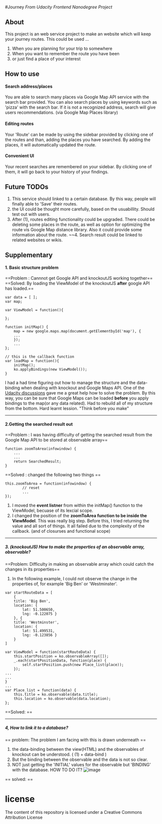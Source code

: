#Journey
*From Udacity Frontend Nanodegree Project*

## About
This project is an web service project  to make an website which will keep your journey routes.
This could be used ...
1. When you are planning for your trip to somewhere
2. When you want to remember the route you have been
3. or just find a place of your interest

## How to use

#### Search address/places
You are able to search many places via Google Map API service with the search bar provided.
You can also search places by using keywords such as 'pizza'  with the search bar.
If it is not a recognized address, search will give users recommendations. (via Google Map Places library)

#### Editing routes
Your 'Route' can be made by using the sidebar provided by clicking one of the routes and than, adding the places you have searched. By adding the places, it will automatically updated the route.

#### Convenient UI
Your recent searches are remembered on your sidebar. By clicking one of them, it will go back to your history of your findings.

## Future TODOs
1. This service should  linked to a certain database. By this way, people will finally able to 'Save' their routes.
2. the UI could be thought more carefully, based on the usuabillity. Should test out with users.
3. After (1), routes editing functionality could be upgraded. There could be deleting some places in the route, as well as option for optimizing the route vis Google Map distance library. Also it could provide some information about the route.
~~4. Search result could be linked to related websites or wikis.

## Supplementary

#### 1. Basic structure problem
==Problem : Cannnot get Google API and knockoutJS working together==
==Solved: By loading the ViewModel of the knockoutJS **after** google API has loaded.==
```
var data = [ ];
var map;

var ViewModel = function(){

};

function initMap() {
	map = new google.maps.map(document.getElementbyId('map'), {
    ...
    });
    ...
};

// this is the callback function
var loadMap = function(){
	initMap();
    ko.applyBindings(new ViewModel());
}
```

I had a had time figuring out how to manage the structure and the data-binding when dealing with knockout and Google Maps API. One of the [Udacity discussions](https://discussions.udacity.com/t/fighting-a-knockout-vs-google-maps-brick-wall/164367/4) gave me a great help how to solve the problem.
By this way, you can be sure that Google Maps can be loaded **before** you apply bindings to the map(or any data related).
Had to rebuild all of my structure from the bottom. Hard learnt lession. "Think before you make"

___


#### 2.Getting the searched result out
==Problem : I was having difficulty of getting the searched result from the Google Map API to be stored at observable array== 
```
function zoomToArea(infowindow) {
	...
    ...
    return SearchedResult;
}
```
==Solved : changed the following two things == 
```
this.zoomToArea = function(infowindow) {
		// reset
        ...
});
```
1. I moved the **event listner** from within the initMap() function to the ViewModel, becuase of its lexcial scope.
2. I changed the position of the **zoomToArea function to be inside the ViewModel**. This was really big step. Before this, I tried returning the value and all sort of things. It all failed due to the complexity of the callback. (and of closurses and functional scope)

___


##### 3. (knockoutJS) How to make the properties of an observable array, observable?

==Problem: Difficulty in making an observable array which could catch the changes in its properties==

1. In the following example, I could not observe the change in the properties of, for example 'Big Ben' or 'Westminster'.

```
var startRouteData = [
	{
    title: 'Big Ben',
    location: {
        lat: 51.500650,
        lng: -0.122075 }
	}, {
    title: 'Westminster',
    location: {
        lat: 51.499531,
        lng: -0.123856 }
	}
]
```
```
var ViewModel = function(startRouteData) {
	this.startPosition = ko.observableArray([]);
    _.each(startPositionData, function(place) {
        self.startPosition.push(new Place_list(place));
    });
...
...
}
...
var Place_list = function(data) {
    this.title = ko.observable(data.title);
    this.location = ko.observable(data.location);
};
```
==Solved: ==


___

##### 4, How to link it to a database?
== problem: The problem I am facing with this is drawn underneath ==

1. the data-binding between the view(HTML) and the observables of knockout can be understood. ( (1) + data-bind )
2. But the binding between the observable and the data is not so clear.
3. NOT just getting the 'INITIAL' values for the observable but 'BINDING' with the database. HOW TO DO IT?
![image](http://storymessinger.github.io/Journey/Image002.png)

== solved: ==







# license
The content of this repository is licensed under a Creative Commons Attribution License